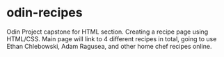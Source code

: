 # odin-recipes
Odin Project capstone for HTML section. Creating a recipe page using HTML/CSS. Main page will link to 4 different recipes in total, going to use Ethan Chlebowski, Adam Ragusea, and other home chef recipes online.
